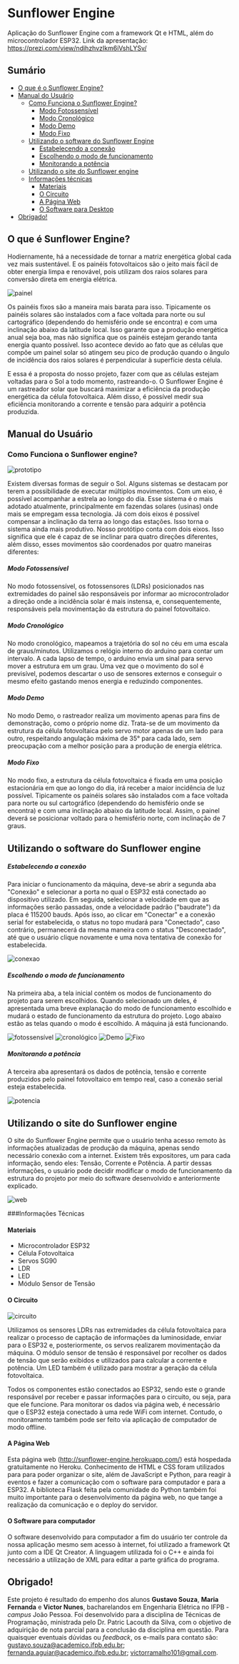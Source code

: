 # Sunflower Engine
Aplicação do Sunflower Engine com a framework Qt e HTML, além do microcontrolador ESP32. Link da apresentação: https://prezi.com/view/ndihzhvzIkm6iVshLYSv/

## Sumário
* [O que é o Sunflower Engine?](https://github.com/scarletalex/sunflower-engine/blob/master/README.md#o-que-%C3%A9-sunflower-engine)
* [Manual do Usuário](https://github.com/scarletalex/sunflower-engine/blob/master/README.md#manual-do-usu%C3%A1rio)
  * [Como Funciona o Sunflower Engine?](https://github.com/scarletalex/sunflower-engine/blob/master/README.md#como-funciona-o-sunflower-engine)
    * [Modo Fotossensível](https://github.com/scarletalex/sunflower-engine/blob/master/README.md#modo-fotossens%C3%ADvel)
    * [Modo Cronológico](https://github.com/scarletalex/sunflower-engine/blob/master/README.md#modo-cronol%C3%B3gico)
    * [Modo Demo](https://github.com/scarletalex/sunflower-engine/blob/master/README.md#modo-demo)
    * [Modo Fixo](https://github.com/scarletalex/sunflower-engine/blob/master/README.md#modo-fixo)
  * [Utilizando o software do Sunflower Engine](https://github.com/scarletalex/sunflower-engine/blob/master/README.md#utilizando-o-software-do-sunflower-engine)
    * [Estabelecendo a conexão](https://github.com/scarletalex/sunflower-engine/blob/master/README.md#estabelecendo-a-conex%C3%A3o)
    * [Escolhendo o modo de funcionamento](https://github.com/scarletalex/sunflower-engine/blob/master/README.md#escolhendo-o-modo-de-funcionamento)
    * [Monitorando a potência](https://github.com/scarletalex/sunflower-engine/blob/master/README.md#monitorando-a-pot%C3%AAncia)
  * [Utilizando o site do Sunflower engine](https://github.com/scarletalex/sunflower-engine/blob/master/README.md#utilizando-o-site-do-sunflower-engine)
  * [Informações técnicas](https://github.com/scarletalex/sunflower-engine/blob/master/README.md#informa%C3%A7%C3%B5es-t%C3%A9cnicas)
    * [Materiais](https://github.com/scarletalex/sunflower-engine/blob/master/README.md#materiais)
    * [O Circuito](https://github.com/scarletalex/sunflower-engine/blob/master/README.md#o-circuito)
    * [A Página Web](https://github.com/scarletalex/sunflower-engine/blob/master/README.md#a-p%C3%A1gina-web)
    * [O Software para Desktop](https://github.com/scarletalex/sunflower-engine/blob/master/README.md#o-software-para-desktop)
* [Obrigado!](https://github.com/scarletalex/sunflower-engine/blob/master/README.md#obrigado)
    
## O que é Sunflower Engine?

 Hodiernamente, há a necessidade de tornar a matriz energética global cada vez mais sustentável. E os painéis fotovoltaicos são o jeito mais fácil de obter energia limpa e renovável, pois utilizam dos raios solares para conversão direta em energia elétrica. 

 ![painel](https://github.com/scarletalex/sunflower-engine/blob/master/Figuras%20do%20manual/sequence6_dU9SXFLBCy.gif)

 Os painéis fixos são a maneira mais barata para isso. Tipicamente os painéis solares são instalados com a face voltada para norte ou sul cartográfico (dependendo do hemisfério onde se encontra) e com uma inclinação abaixo da latitude local. Isso garante que a produção energética anual seja boa, mas não significa que os painéis estejam gerando tanta energia quanto possível. Isso acontece devido ao fato que as células que compõe um painel solar só atingem seu pico de produção quando o ângulo de incidência dos raios solares é perpendicular à superfície desta célula. 

 E essa é a proposta do nosso projeto, fazer com que as células estejam voltadas para o Sol a todo momento, rastreando-o. O Sunflower Engine é um rastreador solar que buscará maximizar a eficiência da produção energética da célula fotovoltaica. Além disso, é possível medir sua eficiência monitorando a corrente e tensão para adquirir a potência produzida.



## Manual do Usuário

### Como Funciona o Sunflower engine?

 ![prototipo](https://github.com/scarletalex/sunflower-engine/blob/master/Figuras%20do%20manual/image2.jpeg)
 
 Existem diversas formas de seguir o Sol. Alguns sistemas se destacam por terem a possibilidade de executar múltiplos movimentos.
Com um eixo, é possível acompanhar a estrela ao longo do dia. Esse sistema é o mais adotado atualmente, principalmente em fazendas solares (usinas) onde mais se empregam essa tecnologia.
 Já com dois eixos é possível compensar a inclinação da terra ao longo das estações. Isso torna o sistema ainda mais produtivo.
Nosso protótipo conta com dois eixos. Isso significa que ele é capaz de se inclinar para quatro direções diferentes, além disso, esses movimentos são coordenados por quatro maneiras diferentes:

 ##### Modo Fotossensível

 No modo fotossensível, os fotossensores (LDRs) posicionados nas extremidades do painel são responsáveis por informar ao microcontrolador a direção onde a incidência solar é mais instensa, e, consequentemente, responsáveis pela movimentação da estrutura do painel fotovoltaico.
 
 ##### Modo Cronológico

 No modo cronológico, mapeamos a trajetória do sol no céu em uma escala de graus/minutos. Utilizamos o relógio interno do arduino para contar um intervalo. A cada lapso de tempo, o arduino envia um sinal para servo mover a estrutura em um grau. Uma vez que o movimento do sol é previsível, podemos descartar o uso de sensores externos e conseguir o mesmo efeito gastando menos energia e reduzindo componentes. 
 
 ##### Modo Demo
 
  No modo Demo, o rastreador realiza um movimento apenas para fins de demonstração, como o próprio nome diz. Trata-se de um movimento da estrutura da célula fotovoltaica pelo servo motor apenas de um lado para outro, respeitando angulação máxima de 35° para cada lado, sem preocupação com a melhor posição para a produção de energia elétrica.
  
 ##### Modo Fixo
 
 No modo fixo, a estrutura da célula fotovoltaica é fixada em uma posição estacionária em que ao longo do dia, irá receber a maior incidência de luz possível. Tipicamente os painéis solares são instalados com a face voltada para norte ou sul cartográfico (dependendo do hemisfério onde se encontra) e com uma inclinação abaixo da latitude local. Assim, o painel deverá se posicionar voltado para o hemisfério norte, com inclinação de 7 graus.

## Utilizando o software do Sunflower engine

##### Estabelecendo a conexão

 Para iniciar o funcionamento da máquina, deve-se abrir a segunda aba "Conexão" e selecionar a porta no qual o ESP32 está conectado ao dispositivo utilizado. Em seguida, selecionar a velocidade em que as informações serão passadas, onde a velocidade padrão ("baudrate") da placa é 115200 bauds. Após isso, ao clicar em "Conectar" e a conexão serial for estabelecida, o status no topo mudará para "Conectado", caso contrário, permanecerá da mesma maneira com o status "Desconectado", até que o usuário clique novamente e uma nova tentativa de conexão for estabelecida.

![conexao](https://github.com/scarletalex/sunflower-engine/blob/master/Figuras%20do%20manual/Conex%C3%A3o%5D.png)

##### Escolhendo o modo de funcionamento

 Na primeira aba, a tela inicial contém os modos de funcionamento do projeto para serem escolhidos. Quando selecionado um deles, é apresentada uma breve explanação do modo de funcionamento escolhido e mudará o estado de funcionamento da estrutura do projeto. Logo abaixo estão as telas quando o modo é escolhido. A máquina já está funcionando.

![fotossensível](https://github.com/scarletalex/sunflower-engine/blob/master/Figuras%20do%20manual/fotossensivel.png)
![cronológico](https://github.com/scarletalex/sunflower-engine/blob/master/Figuras%20do%20manual/cronologico.png)
![Demo](https://github.com/scarletalex/sunflower-engine/blob/master/Figuras%20do%20manual/demo.png)
![Fixo](https://github.com/scarletalex/sunflower-engine/blob/master/Figuras%20do%20manual/fixo.png)


##### Monitorando a potência

 A terceira aba apresentará os dados de potência, tensão e corrente produzidos pelo painel fotovoltaico em tempo real, caso a conexão serial esteja estabelecida.
 
 ![potencia](https://github.com/scarletalex/sunflower-engine/blob/master/Figuras%20do%20manual/dados.png)
 
## Utilizando o site do Sunflower engine

O site do Sunflower Engine permite que o usuário tenha acesso remoto às informações atualizadas de produção da máquina, apenas sendo necessário conexão com a internet. Existem três expositores, um para cada informação, sendo eles: Tensão, Corrente e Potência. A partir dessas informações, o usuário pode decidir modificar o modo de funcionamento da estrutura do projeto por meio do software desenvolvido e anteriormente explicado.

![web](https://github.com/scarletalex/sunflower-engine/blob/master/Figuras%20do%20manual/web.png)

###Informações Técnicas

#### Materiais

- Microcontrolador ESP32
- Célula Fotovoltaica
- Servos SG90
- LDR
- LED
- Módulo Sensor de Tensão

#### O Circuito

![circuito](https://github.com/scarletalex/sunflower-engine/blob/master/Figuras%20do%20manual/Circuito.png)

Utilizamos os sensores LDRs nas extremidades da célula fotovoltaica para realizar o processo de captação de informações da luminosidade, enviar para o ESP32 e, posteriormente, os servos realizarem movimentação da máquina. O módulo sensor de tensão é responsável por recolher os dados de tensão que serão exibidos e utilizados para calcular a corrente e potência. Um LED também é utilizado para mostrar a geração da célula fotovoltaica.

Todos os componentes estão conectados ao ESP32, sendo este o grande responsável por receber e passar informações para o circuito, ou seja, para que ele funcione. Para monitorar os dados via página web, é necessário que o ESP32 esteja conectado à uma rede WiFi com internet. Contudo, o monitoramento também pode ser feito via aplicação de computador de modo offline.

#### A Página Web

Esta página web (http://sunflower-engine.herokuapp.com/) está hospedada gratuitamente no Heroku. Conhecimento de HTML e CSS foram utilizados para para poder organizar o site, além de JavaScript e Python, para reagir à eventos e fazer a comunicação com o software para computador e para a ESP32. A biblioteca Flask feita pela comunidade do Python também foi muito importante para o desenvolvimento da página web, no que tange a realização da comunicação e o deploy do servidor.

#### O Software para computador

O software desenvolvido para computador a fim do usuário ter controle da nossa aplicação mesmo sem acesso à internet, foi utilizado a framework Qt junto com a IDE Qt Creator. A linguagem utilizada foi o C++ e ainda foi necessário a utilização de XML para editar a parte gráfica do programa.

## Obrigado!

Este projeto é resultado do empenho dos alunos **Gustavo Souza**, **Maria Fernanda** e **Victor Nunes**, bacharelandos em Engenharia Elétrica no IFPB - *campus* João Pessoa. Foi desenvolvido para a disciplina de Técnicas de Programação, ministrada pelo Dr. Patric Lacouth da Silva, com o objetivo de adquirição de nota parcial para a conclusão da disciplina em questão. Para quaisquer eventuais dúvidas ou *feedback*, os e-mails para contato são: gustavo.souza@academico.ifpb.edu.br; fernanda.aguiar@academico.ifpb.edu.br; victorramalho101@gmail.com. 
